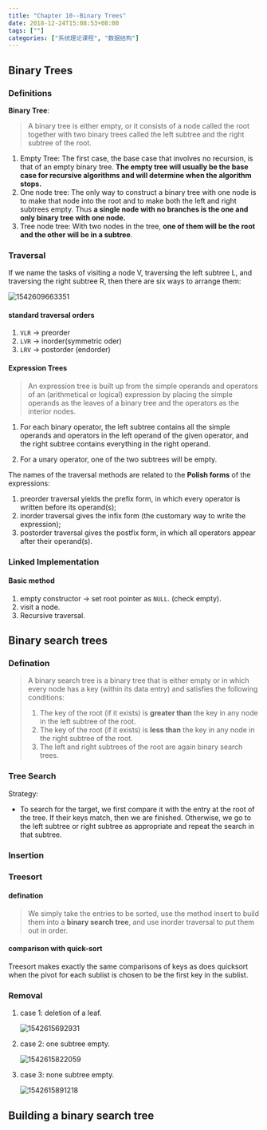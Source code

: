 ```yaml
---
title: "Chapter 10--Binary Trees"
date: 2018-12-24T15:08:53+08:00
tags: [""]
categories: ["系统理论课程", "数据结构"]
---
```



## Binary Trees

### Definitions

**Binary Tree**: 

> A binary tree is either empty, or it consists of a node called the root together with two binary trees called the left subtree and the right subtree of the root.

1. Empty Tree: The first case, the base case that involves no recursion, is that of an empty binary tree.  **The empty tree will usually be the base case for recursive algorithms and will determine when the algorithm stops.**
2. One node tree: The only way to construct a binary tree with one node is to make that node into the root and to make both the left and right subtrees empty. Thus **a single node with no branches is the one and only binary tree with one node.**
3. Tree node tree: With two nodes in the tree, **one of them will be the root and the other will be in a subtree**.

### Traversal

If we name the tasks of visiting a node V, traversing the left subtree L, and traversing the right subtree R, then there are six ways to arrange them:

![1542609663351](../Traversal-type.png)

#### standard traversal orders

1. `VLR` &rarr; preorder
2. `LVR` &rarr; inorder(symmetric oder)
3. `LRV` &rarr; postorder (endorder)

#### Expression Trees

> An expression tree is built up from the simple operands and operators of an (arithmetical or logical) expression by placing the simple operands as the leaves of a binary tree and the operators as the interior nodes. 

1. For each binary operator, the left subtree contains all the simple operands and operators in the left operand of the given operator, and the right subtree contains everything in the right operand.

2. For a unary operator, one of the two subtrees will be empty. 

The names of the traversal methods are related to the **Polish forms** of the expressions: 

1. preorder traversal yields the prefix form, in which every operator is written before its operand(s); 
2. inorder traversal gives the infix form (the customary way to write the expression); 
3. postorder traversal gives the postfix form, in which all operators appear after their operand(s). 

### Linked Implementation

#### Basic method

1. empty constructor &rarr; set root pointer as `NULL`. (check empty).
2. visit a node.
3. Recursive traversal.

## Binary search trees

### Defination

> A binary search tree is a binary tree that is either empty or in which every node has a key (within its data entry) and satisfies the following conditions:
> 1. The key of the root (if it exists) is **greater than** the key in any node in the left subtree of the root.
> 2. The key of the root (if it exists) is **less than** the key in any node in the right subtree of the root.
> 3. The left and right subtrees of the root are again binary search trees.

### Tree Search

Strategy:

- To search for the target, we first compare it with the entry at the root of the tree. If their keys match, then we are finished. Otherwise, we go to the left subtree or right subtree as appropriate and repeat the search in that subtree.

### Insertion

### Treesort

#### defination

> We simply take the entries to be sorted, use the method insert to build them into a **binary search tree**, and use inorder traversal to put them out in order.

#### comparison with quick-sort

Treesort makes exactly the same comparisons of keys as does quicksort when the pivot for each sublist is chosen to be the first key in the sublist.

### Removal

1. case 1: deletion of a leaf.

   ![1542615692931](../bintree--deletion--leaf.png)

2. case 2: one subtree empty.

   ![1542615822059](../bintree--deletion--onesub.png)

3. case 3: none subtree empty.

   ![1542615891218](../bintree--deletion--twosub.png)

## Building a binary search tree
